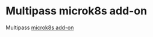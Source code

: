 # Multipass microk8s add-on
Multipass [microk8s add-on](https://github.com/manzolo/multipass-template)

